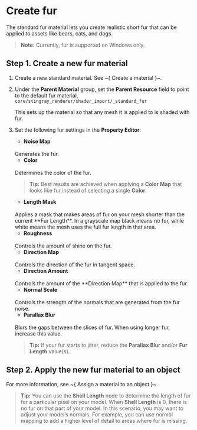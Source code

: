 # Create fur

The standard fur material lets you create realistic short fur that can be applied to assets like bears, cats, and dogs.

>**Note:** Currently, fur is supported on Windows only.

## Step 1. Create a new fur material

1.  Create a new standard material. See ~{ Create a material }~.

2.  Under the **Parent Material** group, set the **Parent Resource** field to point to the default fur material, `core/stingray_renderer/shader_import/_standard_fur`

    This sets up the material so that any mesh it is applied to is shaded with fur.

3.  Set the following fur settings in the **Property Editor**:
    - **Noise Map**
    <br>
    Generates the fur.

    - **Color**
    <br>
    Determines the color of the fur.

      > **Tip:** Best results are achieved when applying a **Color Map** that looks like fur instead of selecting a single **Color**.

    - **Length Mask**
    <br>
    Applies a mask that makes areas of fur on your mesh shorter than the current **Fur Length**. In a grayscale map black means no fur, while white means the mesh uses the full fur length in that area.

    - **Roughness**
    <br>
    Controls the amount of shine on the fur.

    - **Direction Map**
    <br>
    Controls the direction of the fur in tangent space.

    - **Direction Amount**
    <br>
    Controls the amount of the **Direction Map** that is applied to the fur.

    - **Normal Scale**
    <br>
    Controls the strength of the normals that are generated from the fur noise.

    - **Parallax Blur**
    <br>
    Blurs the gaps between the slices of fur. When using longer fur, increase this value.

      > **Tip:** If your fur starts to jitter, reduce the **Parallax Blur** and/or **Fur Length** value(s).

## Step 2. Apply the new fur material to an object

For more information, see ~{ Assign a material to an object }~.

> **Tip:** You can use the **Shell Length** node to determine the length of fur for a particular pixel on your model. When **Shell Length** is 0, there is no fur on that part of your model. In this scenario, you may want to adjust your model’s normals. For example, you can use normal mapping to add a higher level of detail to areas where fur is missing.
